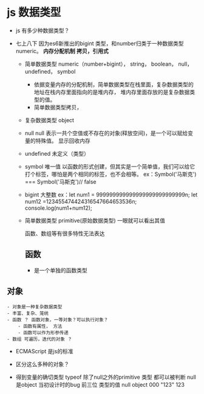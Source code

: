 # js 数据类型


- js 有多少种数据类型？
- 七上八下 因为es6新推出的bigint 类型，和number归类于一种数据类型numeric。
  **内存分配机制**
  **拷贝，引用式** 

  - 简单数据类型
    numeric（number+bigint）， string， boolean， null， undefined， symbol
    - 依据变量内存的分配机制，简单数据类型在栈里面，复杂数据类型的地址在栈内存里面指向的是堆内存， 堆内存里面存放的是复杂数据类型的值。
    - 简单数据类型拷贝，  
  - 复杂数据类型
    object   

  - null
    null 表示一共个空值或不存在的对象(释放空间)，是一个可以赋给变量的特殊值。 
    显示回收内存

  - undefined 未定义（类型）

  - symbol 唯一值
    以函数的形式创建，但其实是一个简单值，我们可以给它打个标签，哪怕是两个相同的标签，也不会相等。 
    ex：Symbol('马斯克') === Symbol('马斯克')//  false
     
  - bigint 大整数
    ex：let num1 = 999999999999999999999999999n;
        let num12 =123455474424316547664653536n;
        console.log(num1+num12);  

  - 简单数据类型 primitive(原始数据类型)
    一眼就可以看出其值

    函数、数组等有很多特性无法表达
    
    ## 函数
    - 是一个单独的函数类型
## 对象
    - 对象是一种复杂数据类型
    - 丰富、复杂、笼统
    - 函数 ？ 函数对象，一等对象？可以执行对象？
        - 函数有属性， 方法
        - 函数可以作为形参传递
    - 数组 可遍历，迭代的对象 ？ 
  
  - ECMAScript 是js的标准
  
  - 区分这么多种的对象？
  - 得到变量的确切类型
    typeof 除了null之外的primitive 类型 都可以被判断
    null 是object 当初设计时的bug
    前三位 类型的值 null object 000
    "123" 123